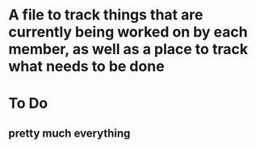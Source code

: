 # A file to track things that are currently being worked on by each member, as well as a place to track what needs to be done

# To Do
## pretty much everything